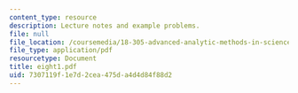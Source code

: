 ```yaml
---
content_type: resource
description: Lecture notes and example problems.
file: null
file_location: /coursemedia/18-305-advanced-analytic-methods-in-science-and-engineering-fall-2004/7307119f1e7d2cea475da4d4d84f88d2_eight1.pdf
file_type: application/pdf
resourcetype: Document
title: eight1.pdf
uid: 7307119f-1e7d-2cea-475d-a4d4d84f88d2
---
```

